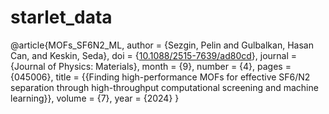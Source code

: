# starlet_data

@article{MOFs_SF6N2_ML,
  author = {Sezgin, Pelin and Gulbalkan, Hasan Can, and Keskin, Seda},
  doi = {[10.1088/2515-7639/ad80cd](https://iopscience.iop.org/article/10.1088/2515-7639/ad80cd/meta)},
  journal = {Journal of Physics: Materials},
  month = {9},
  number = {4},
  pages = {045006},
  title = {{Finding high-performance MOFs for effective SF6/N2 separation through high-throughput computational screening and machine learning}},
  volume = {7},
  year = {2024}
}
